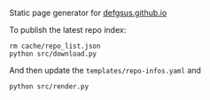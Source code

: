 Static page generator for [defgsus.github.io](https://defgsus.github.io/)


To publish the latest repo index:

    rm cache/repo_list.json
    python src/download.py

And then update the `templates/repo-infos.yaml` and

    python src/render.py


